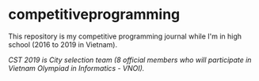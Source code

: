 # competitiveprogramming

This repository is my competitive programming journal while I'm in high school (2016 to 2019 in Vietnam).

*CST 2019 is City selection team (8 official members who will participate in Vietnam Olympiad in Informatics - VNOI).*

